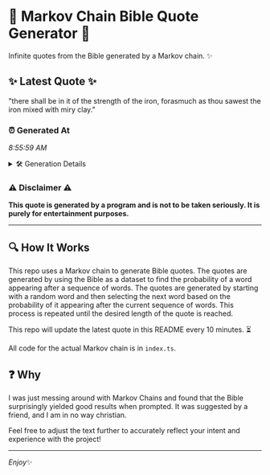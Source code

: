 # 📖 Markov Chain Bible Quote Generator 📖

Infinite quotes from the Bible generated by a Markov chain. ✨

## ✨ Latest Quote ✨
"there shall be in it of the strength of the iron, forasmuch as thou sawest the iron mixed with miry clay."

### ⏰ Generated At
*8:55:59 AM*

<details>
    <summary>🛠️ Generation Details</summary>
    <p>
        <strong>🌱 Seed:</strong> there<br>
        <strong>🔄 Iterations:</strong> 20<br>
        <strong>📜 Context History:</strong><br>[ there ]: shall<br>[ there, shall ]: be<br>[ there, shall, be ]: in<br>[ there, shall, be, in ]: it<br>[ there, shall, be, in, it ]: of<br>[ there, shall, be, in, it, of ]: the<br>[ shall, be, in, it, of, the ]: strength<br>[ be, in, it, of, the, strength ]: of<br>[ in, it, of, the, strength, of ]: the<br>[ it, of, the, strength, of, the ]: iron,<br>[ of, the, strength, of, the, iron, ]: forasmuch<br>[ the, strength, of, the, iron,, forasmuch ]: as<br>[ strength, of, the, iron,, forasmuch, as ]: thou<br>[ of, the, iron,, forasmuch, as, thou ]: sawest<br>[ the, iron,, forasmuch, as, thou, sawest ]: the<br>[ iron,, forasmuch, as, thou, sawest, the ]: iron<br>[ forasmuch, as, thou, sawest, the, iron ]: mixed<br>[ as, thou, sawest, the, iron, mixed ]: with<br>[ thou, sawest, the, iron, mixed, with ]: miry<br>[ sawest, the, iron, mixed, with, miry ]: clay.<br>
    </p>
</details>

### ⚠️ Disclaimer ⚠️
**This quote is generated by a program and is not to be taken seriously. It is purely for entertainment purposes.**

---

## 🔍 How It Works

This repo uses a Markov chain to generate Bible quotes. The quotes are generated by using the Bible as a dataset to find the probability of a word appearing after a sequence of words. The quotes are generated by starting with a random word and then selecting the next word based on the probability of it appearing after the current sequence of words. This process is repeated until the desired length of the quote is reached.

This repo will update the latest quote in this README every 10 minutes. ⏳

All code for the actual Markov chain is in `index.ts`.

## ❓ Why

I was just messing around with Markov Chains and found that the Bible surprisingly yielded good results when prompted. 
It was suggested by a friend, and I am in no way christian.

Feel free to adjust the text further to accurately reflect your intent and experience with the project!

---

*Enjoy*✨

